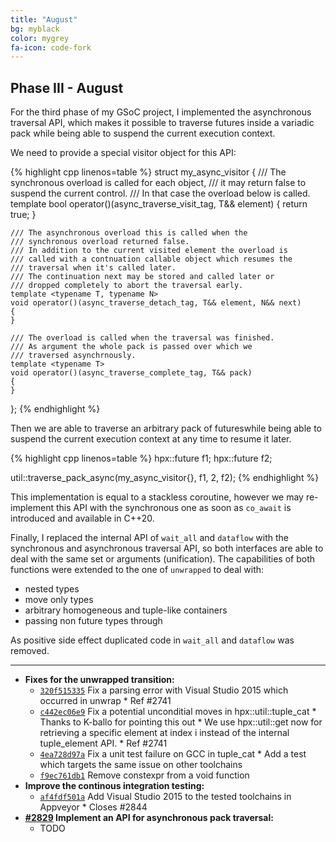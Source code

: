 ```yaml
---
title: "August"
bg: myblack
color: mygrey
fa-icon: code-fork
---
```


## Phase III - August

For the third phase of my GSoC project, I implemented the asynchronous traversal API,
which makes it possible to traverse futures inside a variadic pack while being able
to suspend the current execution context.

We need to provide a special visitor object for this API:

{% highlight cpp linenos=table %}
struct my_async_visitor
{
    /// The synchronous overload is called for each object,
    /// it may return false to suspend the current control.
    /// In that case the overload below is called.
    template <typename T>
    bool operator()(async_traverse_visit_tag, T&& element)
    {
        return true;
    }

    /// The asynchronous overload this is called when the
    /// synchronous overload returned false.
    /// In addition to the current visited element the overload is
    /// called with a contnuation callable object which resumes the
    /// traversal when it's called later.
    /// The continuation next may be stored and called later or
    /// dropped completely to abort the traversal early.
    template <typename T, typename N>
    void operator()(async_traverse_detach_tag, T&& element, N&& next)
    {
    }

    /// The overload is called when the traversal was finished.
    /// As argument the whole pack is passed over which we
    /// traversed asynchrnously.
    template <typename T>
    void operator()(async_traverse_complete_tag, T&& pack)
    {
    }
};
{% endhighlight %}

Then we are able to traverse an arbitrary pack of futureswhile being able to suspend the current execution context at any time to resume it later.

{% highlight cpp linenos=table %}
hpx::future<void> f1;
hpx::future<int> f2;

util::traverse_pack_async(my_async_visitor{}, f1, 2, f2);
{% endhighlight %}

This implementation is equal to a stackless coroutine, however we may re-implement this API with the synchronous one as soon as `co_await` is introduced and available in C++20.

Finally, I replaced the internal API of `wait_all` and `dataflow` with the synchronous and  asynchronous traversal API, so both interfaces are able to deal with the same set or arguments (unification).
The capabilities of both functions were extended to the one of `unwrapped` to deal with:

- nested types
- move only types
- arbitrary homogeneous and tuple-like containers
- passing non future types through

As positive side effect duplicated code in `wait_all` and `dataflow` was removed.

***

- **Fixes for the unwrapped transition:**
  - [`320f515335`](https://github.com/STEllAR-GROUP/hpx/commit/320f515335b43f03423fe9714defbbc2920ccc7e) Fix a parsing error with Visual Studio 2015 which occurred in unwrap * Ref #2741
  - [`c442ec06e9`](https://github.com/STEllAR-GROUP/hpx/commit/c442ec06e9f3974cf8ffc64c9cf25c6d54f61124) Fix a potential unconditial moves in hpx::util::tuple_cat * Thanks to K-ballo for pointing this out * We use hpx::util::get now for retrieving a specific   element at index i instead of the internal   tuple_element API. * Ref #2741
  - [`4ea728d97a`](https://github.com/STEllAR-GROUP/hpx/commit/4ea728d97aea6e3c5d13a879da7fbabae78df5eb) Fix a unit test failure on GCC in tuple_cat * Add a test which targets the same issue on other toolchains
  - [`f9ec761db1`](https://github.com/STEllAR-GROUP/hpx/commit/f9ec761db110d2766dee75299322158e0e67ab0f) Remove constexpr from a void function
- **Improve the continous integration testing:**
  - [`af4fdf501a`](https://github.com/STEllAR-GROUP/hpx/commit/af4fdf501a7407b130b444a9be0f984ac8844ea1) Add Visual Studio 2015 to the tested toolchains in Appveyor * Closes #2844
- **[#2829](https://github.com/STEllAR-GROUP/hpx/pull/2829) Implement an API for asynchronous pack traversal:**
  - TODO
